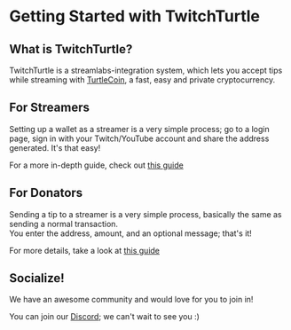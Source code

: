 # Getting Started with TwitchTurtle

## What is TwitchTurtle?

TwitchTurtle is a streamlabs-integration system, which lets you accept tips while streaming with [TurtleCoin](https://turtlecoin.lol), a fast, easy and private cryptocurrency.  


## For Streamers<a name="stream">

Setting up a wallet as a streamer is a very simple process; go to a login page, sign in with your Twitch/YouTube account and share the address generated. It's that easy!

For a more in-depth guide, check out [this guide](../guides/stream)


## For Donators <a name="donate"></a>

Sending a tip to a streamer is a very simple process, basically the same as sending a normal transaction.  
You enter the address, amount, and an optional message; that's it!

For more details, take a look at [this guide](../guides/donate)


## Socialize!<a name="socialize"></a>

We have an awesome community and would love for you to join in!

You can join our [Discord](https://discord.gg/BYYNE4p); we can't wait to see you :)
